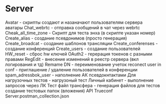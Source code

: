 # Server


Avatar 			- скрипты создают и назаначают пользователям сервера аватары
Chat_webrtc 		- отправка сообщений в чат через webrtc
Cheak_all_time_zone 	- Скрипт для теста энха (в скрипте указан номер)
Create_alias		- создание псевдонимов (просто генерация)
Create_broadcat		- создание шаблонов трансляции
Create_conferenses	- создание конференций
Create_users		- создание пользователей
HW_reset		- сброс hw ключей
OAuth2			- герерация токенов с разными правами
RegEdit			- внесение изменений в реестр сервера (вкл логирования и тд)
Remame DN		- переименование учеток
reconect user in conf	- приглашение / удаление пользователей в конференции
spam_adressbok_user	- наполнение АК псевдокнтактами
Для нагрузочных тестов	- нагрузоный тест
Личный кабинет		- выполнение запросов через ЛК
Тест файл трансфера	- генерация файлов для тестов
создание тестовых папок (вложения)
API Trueconf Server.postman_collection.json
